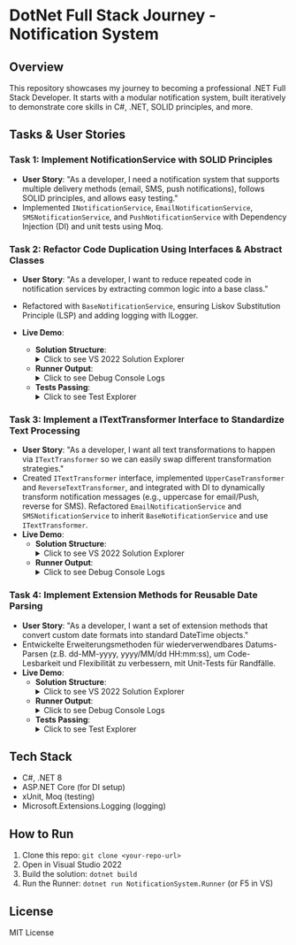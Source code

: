# DotNet Full Stack Journey - Notification System

## Overview
This repository showcases my journey to becoming a professional .NET Full Stack Developer. It starts with a modular notification system, built iteratively to demonstrate core skills in C#, .NET, SOLID principles, and more.

## Tasks & User Stories
### Task 1: Implement NotificationService with SOLID Principles
- **User Story**: "As a developer, I need a notification system that supports multiple delivery methods (email, SMS, push notifications), follows SOLID principles, and allows easy testing."
- Implemented `INotificationService`, `EmailNotificationService`, `SMSNotificationService`, and `PushNotificationService` with Dependency Injection (DI) and unit tests using Moq.

### Task 2: Refactor Code Duplication Using Interfaces & Abstract Classes
- **User Story**: "As a developer, I want to reduce repeated code in notification services by extracting common logic into a base class."
- Refactored with `BaseNotificationService`, ensuring Liskov Substitution Principle (LSP) and adding logging with ILogger.

- **Live Demo**:
  - **Solution Structure**: 
    <details><summary>Click to see VS 2022 Solution Explorer</summary>
    <img src="docs\Task2_Structure.png" alt="Task 2 Solution Structure" width="600"/>
    </details>
  - **Runner Output**: 
    <details><summary>Click to see Debug Console Logs</summary>
    <img src="docs\Task2_Output.png" alt="Task 2 Runner Output" width="600"/>
    </details>
  - **Tests Passing**: 
    <details><summary>Click to see Test Explorer</summary>
    <img src="docs\Task2_Tests.png" alt="Task 2 Unit Tests" width="600"/>
    </details>

### Task 3: Implement a ITextTransformer Interface to Standardize Text Processing
- **User Story**: "As a developer, I want all text transformations to happen via `ITextTransformer` so we can easily swap different transformation strategies."
- Created `ITextTransformer` interface, implemented `UpperCaseTransformer` and `ReverseTextTransformer`, and integrated with DI to dynamically transform notification messages (e.g., uppercase for email/Push, reverse for SMS). Refactored `EmailNotificationService` and `SMSNotificationService` to inherit `BaseNotificationService` and use `ITextTransformer`.
- **Live Demo**:
  - **Solution Structure**: 
    <details><summary>Click to see VS 2022 Solution Explorer</summary>
    <img src="docs\Task3_Structure.png" alt="Task 3 Solution Structure" width="600"/>
    </details>
  - **Runner Output**: 
    <details><summary>Click to see Debug Console Logs</summary>
    <img src="docs\Task3_Output.png" alt="Task 3 Runner Output" width="600"/>
    </details>

### Task 4: Implement Extension Methods for Reusable Date Parsing
- **User Story**: "As a developer, I want a set of extension methods that convert custom date formats into standard DateTime objects."
- Entwickelte Erweiterungsmethoden für wiederverwendbares Datums-Parsen (z.B. dd-MM-yyyy, yyyy/MM/dd HH:mm:ss), um Code-Lesbarkeit und Flexibilität zu verbessern, mit Unit-Tests für Randfälle.
- **Live Demo**:
  - **Solution Structure**: 
    <details><summary>Click to see VS 2022 Solution Explorer</summary>
    <img src="docs\Task4_Structure.png" alt="Task 4 Solution Structure" width="600"/>
    </details>
  - **Runner Output**: 
    <details><summary>Click to see Debug Console Logs</summary>
    <img src="docs\Task4_Output.png" alt="Task 4 Runner Output" width="600"/>
    </details>
  - **Tests Passing**: 
    <details><summary>Click to see Test Explorer</summary>
    <img src="docs\Task4_Tests.png" alt="Task 4 Unit Tests" width="600"/>
    </details>
  

## Tech Stack
- C#, .NET 8
- ASP.NET Core (for DI setup)
- xUnit, Moq (testing)
- Microsoft.Extensions.Logging (logging)

## How to Run
1. Clone this repo: `git clone <your-repo-url>`
2. Open in Visual Studio 2022
3. Build the solution: `dotnet build`
4. Run the Runner: `dotnet run NotificationSystem.Runner` (or F5 in VS)

## License
MIT License